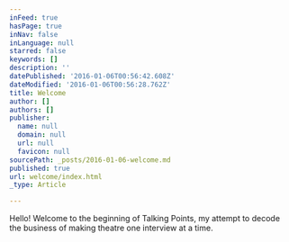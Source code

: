 ```yaml
---
inFeed: true
hasPage: true
inNav: false
inLanguage: null
starred: false
keywords: []
description: ''
datePublished: '2016-01-06T00:56:42.608Z'
dateModified: '2016-01-06T00:56:28.762Z'
title: Welcome
author: []
authors: []
publisher:
  name: null
  domain: null
  url: null
  favicon: null
sourcePath: _posts/2016-01-06-welcome.md
published: true
url: welcome/index.html
_type: Article

---
```

Hello! Welcome to the beginning of Talking Points, my attempt to decode the business of making theatre one interview at a time.